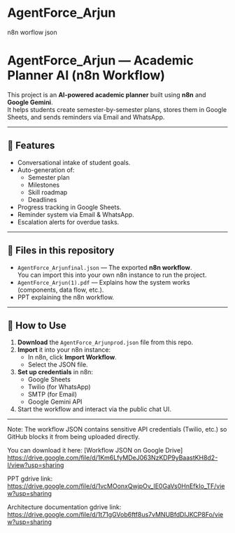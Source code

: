 # AgentForce_Arjun
n8n worflow json
# AgentForce_Arjun — Academic Planner AI (n8n Workflow)

This project is an **AI-powered academic planner** built using **n8n** and **Google Gemini**.  
It helps students create semester-by-semester plans, stores them in Google Sheets, and sends reminders via Email and WhatsApp.

---

## 📌 Features
- Conversational intake of student goals.
- Auto-generation of:
  - Semester plan
  - Milestones
  - Skill roadmap
  - Deadlines
- Progress tracking in Google Sheets.
- Reminder system via Email & WhatsApp.
- Escalation alerts for overdue tasks.

---

## 📂 Files in this repository
- `AgentForce_Arjunfinal.json` — The exported **n8n workflow**.  
  You can import this into your own n8n instance to run the project.
- `AgentForce_Arjun(1).pdf` — Explains how the system works (components, data flow, etc.).
- PPT explaining the n8n workflow.


---

## 🚀 How to Use
1. **Download** the `AgentForce_Arjunprod.json` file from this repo.
2. **Import** it into your n8n instance:
   - In n8n, click **Import Workflow**.
   - Select the JSON file.
3. **Set up credentials** in n8n:
   - Google Sheets
   - Twilio (for WhatsApp)
   - SMTP (for Email)
   - Google Gemini API
4. Start the workflow and interact via the public chat UI.

---

Note: The workflow JSON contains sensitive API credentials (Twilio, etc.) so GitHub blocks it from being uploaded directly.


You can download it here: [Workflow JSON on Google Drive] https://drive.google.com/file/d/1Km6LfyMDeJ063NzKDP9yBaastKH8d2-I/view?usp=sharing


PPT gdrive link: https://drive.google.com/file/d/1vcMOonxQwjpOv_IE0GaVs0HnEfkIo_TF/view?usp=sharing


Architecture documentation gdrive link: https://drive.google.com/file/d/1t71gGVob6ftf8us7vMNUBfdDIJKCP8Fo/view?usp=sharing




